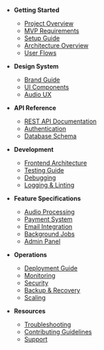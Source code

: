 * **Getting Started**
  * [Project Overview](README.md)
  * [MVP Requirements](MVP_REQUIREMENTS.md)
  * [Setup Guide](SETUP.md)
  * [Architecture Overview](ARCHITECTURE.md)
  * [User Flows](USER_FLOWS.md)

* **Design System**
  * [Brand Guide](design/BRAND_GUIDE.md)
  * [UI Components](design/UI_COMPONENTS.md)
  * [Audio UX](design/AUDIO_UX.md)

* **API Reference**
  * [REST API Documentation](API.md)
  * [Authentication](specs/AUTHENTICATION.md)
  * [Database Schema](specs/DATABASE_SCHEMA.md)

* **Development**
  * [Frontend Architecture](specs/FRONTEND_ARCHITECTURE.md)
  * [Testing Guide](TESTING.md)
  * [Debugging](DEBUGGING.md)
  * [Logging & Linting](LOGGING_AND_LINTING.md)

* **Feature Specifications**
  * [Audio Processing](specs/AUDIO_PROCESSING.md)
  * [Payment System](specs/PAYMENT_SYSTEM.md)
  * [Email Integration](specs/EMAIL_INTEGRATION.md)
  * [Background Jobs](specs/BACKGROUND_JOBS.md)
  * [Admin Panel](specs/ADMIN_PANEL.md)

* **Operations**
  * [Deployment Guide](DEPLOYMENT.md)
  * [Monitoring](ops/MONITORING.md)
  * [Security](ops/SECURITY.md)
  * [Backup & Recovery](ops/BACKUP_RECOVERY.md)
  * [Scaling](ops/SCALING.md)

* **Resources**
  * [Troubleshooting](DEBUGGING.md)
  * [Contributing Guidelines](README.md#contributing)
  * [Support](README.md#support)